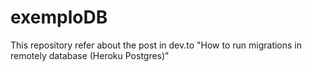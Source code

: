 # exemploDB
This repository refer about the post in dev.to "How to run migrations in remotely database (Heroku Postgres)"
